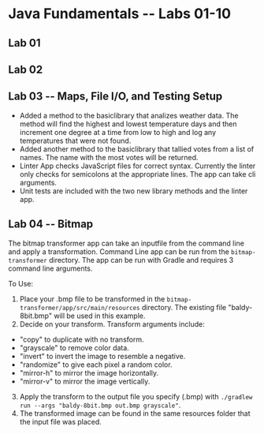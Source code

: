 # Java Fundamentals -- Labs 01-10

## Lab 01

## Lab 02

## Lab 03 -- Maps, File I/O, and Testing Setup

- Added a method to the basiclibrary that analizes weather data. The method will find the highest and lowest temperature days and then increment one degree at a time from low to high and log any temperatures that were not found.
- Added another method to the basiclibrary that tallied votes from a list of names. The name with the most votes will be returned.
- Linter App checks JavaScript files for correct syntax. Currently the linter only checks for semicolons at the appropriate lines. The app can take cli arguments.
- Unit tests are included with the two new library methods and the linter app.

## Lab 04 -- Bitmap

The bitmap transformer app can take an inputfile from the command line and apply a transformation. Command Line app can be run from the `bitmap-transformer` directory. The app can be run with Gradle and requires 3 command line arguments.

To Use:
1. Place your .bmp file to be transformed in the `bitmap-transformer/app/src/main/resources` directory. The existing file "baldy-8bit.bmp" will be used in this example.
2. Decide on your transform. Transform arguments include:
  - "copy" to duplicate with no transform.
  - "grayscale" to remove color data.
  - "invert" to invert the image to resemble a negative.
  - "randomize" to give each pixel a random color.
  - "mirror-h" to mirror the image horizontally.
  - "mirror-v" to mirror the image vertically.
3. Apply the transform to the output file you specify (.bmp) with `./gradlew run --args "baldy-8bit.bmp out.bmp grayscale"`.
4. The transformed image can be found in the same resources folder that the input file was placed.

